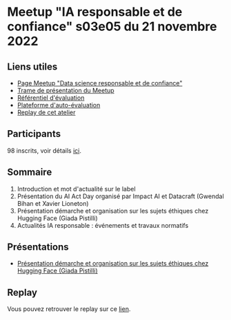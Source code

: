 # Meetup "IA responsable et de confiance" s03e05 du 21 novembre 2022

## Liens utiles

- [Page Meetup "Data science responsable et de confiance"](https://www.meetup.com/fr-FR/data-science-responsable-et-de-confiance/)
- [Trame de présentation du Meetup](https://docs.google.com/presentation/d/1E9n-GD7fIT1A18f7VGPEXVHBDfKULdrZhhwZK7PdWvE/edit?usp=sharing)
- [Référentiel d'évaluation](https://github.com/LabeliaLabs/referentiel-evaluation-dsrc)
- [Plateforme d'auto-évaluation](https://assessment.labelia.org/)
- [Replay de cet atelier](https://www.labelia.org/fr/blog/replay-meetup-data-science-responsable-et-de-confiance-s03e04-kmxc8)

## Participants

98 inscrits, voir détails [ici](https://www.meetup.com/fr-FR/data-science-responsable-et-de-confiance/events/289370069/attendees/).

## Sommaire

1. Introduction et mot d'actualité sur le label
1. Présentation du AI Act Day organisé par Impact AI et Datacraft (Gwendal Bihan et Xavier Lioneton)
1. Présentation démarche et organisation sur les sujets éthiques chez Hugging Face (Giada Pistilli)
1. Actualités IA responsable : événements et travaux normatifs

## Présentations

- [Présentation démarche et organisation sur les sujets éthiques chez Hugging Face (Giada Pistilli)](https://drive.google.com/file/d/10O3kPdSOulY6Kjnb5QDYbOdjtZNc0efr/view?usp=share_link)

## Replay

Vous pouvez retrouver le replay sur ce [lien](https://www.labelia.org/fr/blog/replay-meetup-data-science-responsable-et-de-confiance-s03e04-kmxc8).
